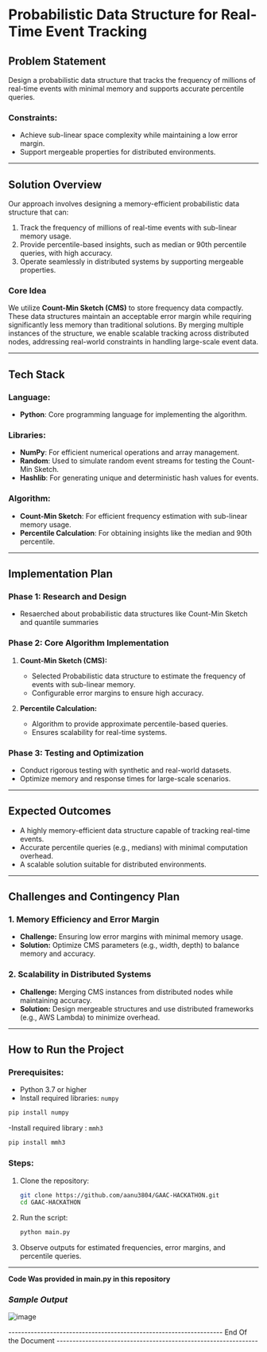 # Probabilistic Data Structure for Real-Time Event Tracking

## Problem Statement
Design a probabilistic data structure that tracks the frequency of millions of real-time events with minimal memory and supports accurate percentile queries.

### Constraints:
- Achieve sub-linear space complexity while maintaining a low error margin.
- Support mergeable properties for distributed environments.

---

## Solution Overview
Our approach involves designing a memory-efficient probabilistic data structure that can:

1. Track the frequency of millions of real-time events with sub-linear memory usage.
2. Provide percentile-based insights, such as median or 90th percentile queries, with high accuracy.
3. Operate seamlessly in distributed systems by supporting mergeable properties.

### Core Idea
We utilize **Count-Min Sketch (CMS)** to store frequency data compactly. These data structures maintain an acceptable error margin while requiring significantly less memory than traditional solutions. By merging multiple instances of the structure, we enable scalable tracking across distributed nodes, addressing real-world constraints in handling large-scale event data.

---

## Tech Stack

### **Language:**
- **Python**: Core programming language for implementing the algorithm.

### **Libraries:**
- **NumPy**: For efficient numerical operations and array management.
- **Random**: Used to simulate random event streams for testing the Count-Min Sketch.
- **Hashlib**: For generating unique and deterministic hash values for events.

### **Algorithm:**
- **Count-Min Sketch**: For efficient frequency estimation with sub-linear memory usage.
- **Percentile Calculation**: For obtaining insights like the median and 90th percentile.

---

## Implementation Plan

### **Phase 1: Research and Design**
- Resaerched about probabilistic data structures like Count-Min Sketch and quantile summaries

### **Phase 2: Core Algorithm Implementation**
1. **Count-Min Sketch (CMS):**
   - Selected Probabilistic data structure to estimate the frequency of events with sub-linear memory.
   - Configurable error margins to ensure high accuracy.

2. **Percentile Calculation:**
   - Algorithm to provide approximate percentile-based queries.
   - Ensures scalability for real-time systems.

### **Phase 3: Testing and Optimization**
- Conduct rigorous testing with synthetic and real-world datasets.
- Optimize memory and response times for large-scale scenarios.

---

## Expected Outcomes
- A highly memory-efficient data structure capable of tracking real-time events.
- Accurate percentile queries (e.g., medians) with minimal computation overhead.
- A scalable solution suitable for distributed environments.


---

## Challenges and Contingency Plan

### **1. Memory Efficiency and Error Margin**
- **Challenge:** Ensuring low error margins with minimal memory usage.
- **Solution:** Optimize CMS parameters (e.g., width, depth) to balance memory and accuracy.

### **2. Scalability in Distributed Systems**
- **Challenge:** Merging CMS instances from distributed nodes while maintaining accuracy.
- **Solution:** Design mergeable structures and use distributed frameworks (e.g., AWS Lambda) to minimize overhead.
---

## How to Run the Project

### **Prerequisites:**
- Python 3.7 or higher
- Install required libraries: `numpy`

```bash
pip install numpy
```
-Install required library : `mmh3`
```bash
pip install mmh3
```

### **Steps:**
1. Clone the repository:
   ```bash
   git clone https://github.com/aanu3804/GAAC-HACKATHON.git
   cd GAAC-HACKATHON
   ```
2. Run the script:
   ```bash
   python main.py
   ```
3. Observe outputs for estimated frequencies, error margins, and percentile queries.

---
**Code Was provided in main.py in this repository**
### *Sample Output*
![image](https://github.com/user-attachments/assets/6dce5838-a0c1-4dea-b868-bb18fa5ac2ec)

------------------------------------------------------------------- End Of the Document ---------------------------------------------------------------
